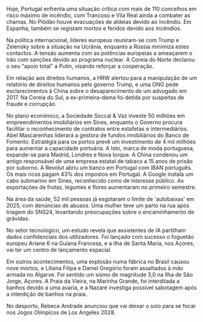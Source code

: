Hoje, Portugal enfrenta uma situação crítica com mais de 110 concelhos em risco máximo de incêndio, com Trancoso e Vila Real ainda a combater as chamas. No Piódão houve evacuações de aldeias devido ao incêndio. Em Espanha, também se registam mortos e feridos devido aos incêndios.

Na política internacional, líderes europeus reuniram-se com Trump e Zelensky sobre a situação na Ucrânia, enquanto a Rússia minimiza estes contactos. A tensão aumenta com as potências europeias a ameaçarem o Irão com sanções devido ao programa nuclear. A Coreia do Norte declarou o seu "apoio total" a Putin, visando reforçar a cooperação.

Em relação aos direitos humanos, a HRW alertou para a manipulação de um relatório de direitos humanos pelo governo Trump, e uma ONG pede esclarecimentos à China sobre o desaparecimento de um advogado em 2017. Na Coreia do Sul, a ex-primeira-dama foi detida por suspeitas de fraude e corrupção.

No plano económico, a Sociedade Soccal & Vaz investe 50 milhões em empreendimentos imobiliários em Sines, enquanto o Governo procura facilitar o reconhecimento de contratos entre estafetas e intermediários. Abel Mascarenhas liderará a gestora de fundos imobiliários do Banco de Fomento. Estratégia para os portos prevê um investimento de 4 mil milhões para aumentar a capacidade portuária. A Isto, marca de moda portuguesa, expande-se para Madrid, Londres e Nova Iorque. A China condenou um antigo responsável de uma empresa estatal de tabaco a 15 anos de prisão por suborno. A Revolut abriu um banco em Portugal com IBAN português. Os mais ricos pagam 43% dos impostos em Portugal. A Google instala um cabo submarino em Sines, reconhecido como de interesse público. As exportações de frutas, legumes e flores aumentaram no primeiro semestre.

Na área da saúde, 52 mil pessoas já esgotaram o limite de 'autobaixas' em 2025, com denúncias de abusos. Uma mulher teve um parto na rua após triagem do SNS24, levantando preocupações sobre o encaminhamento de grávidas.

No setor tecnológico, um estudo revela que assistentes de IA partilham dados confidenciais dos utilizadores. Foi lançado com sucesso o foguetão europeu Ariane 6 na Guiana Francesa, e a ilha de Santa Maria, nos Açores, vai ter um centro de lançamento espacial.

Em outros acontecimentos, uma explosão numa fábrica no Brasil causou nove mortos, e Liliana Filipa e Daniel Gregório foram assaltados à mão armada no Algarve. Foi sentido um sismo de magnitude 3,0 na Ilha de São Jorge, Açores. A Praia da Vieira, na Marinha Grande, foi interditada a banhos devido a uma avaria, e a Nazaré investiga possível sabotagem após a interdição de banhos na praia.

No desporto, Rebeca Andrade anunciou que vai deixar o solo para se focar nos Jogos Olímpicos de Los Angeles 2028.